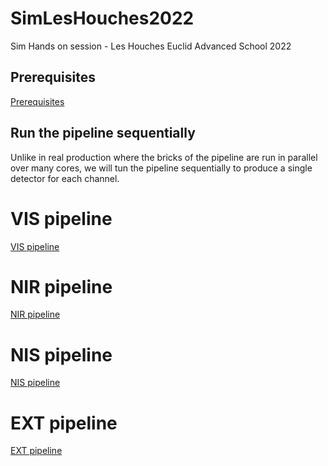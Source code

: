 # SimLesHouches2022
Sim Hands on session - Les Houches Euclid Advanced School 2022

## Prerequisites

[Prerequisites](./Prerequisites/SimPipeline_prerequisites.md)

## Run the pipeline sequentially

Unlike in real production where the bricks of the pipeline are run in parallel over many cores, we will tun
the pipeline sequentially to produce a single detector for each channel.

# VIS pipeline

[VIS pipeline]((./SequentialPipelines/VIS_SeqPipeline.md))

# NIR pipeline

[NIR pipeline]((./SequentialPipelines/NIR_SeqPipeline.md))

# NIS pipeline

[NIS pipeline]((./SequentialPipelines/NIS_SeqPipeline.md))

# EXT pipeline

[EXT pipeline]((./SequentialPipelines/EXT_SeqPipeline.md))
